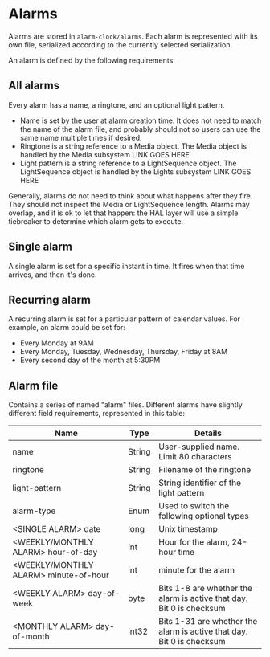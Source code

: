 # Alarms
Alarms are stored in `alarm-clock/alarms`. Each alarm is represented with its own file, serialized according to the currently selected serialization.

An alarm is defined by the following requirements:

## All alarms
Every alarm has a name, a ringtone, and an optional light pattern.

* Name is set by the user at alarm creation time. It does not need to match the name of the alarm file, and probably should not so users can use the same name multiple times if desired.
* Ringtone is a string reference to a Media object. The Media object is handled by the Media subsystem LINK GOES HERE
* Light pattern is a string reference to a LightSequence object. The LightSequence object is handled by the Lights subsystem LINK GOES HERE

Generally, alarms do not need to think about what happens after they fire. They should not inspect the Media or LightSequence length. 
Alarms may overlap, and it is ok to let that happen: the HAL layer will use a simple tiebreaker to determine which alarm gets to execute.

## Single alarm
A single alarm is set for a specific instant in time. It fires when that time arrives, and then it's done.
## Recurring alarm
A recurring alarm is set for a particular pattern of calendar values. For example, an alarm could be set for:
* Every Monday at 9AM
* Every Monday, Tuesday, Wednesday, Thursday, Friday at 8AM
* Every second day of the month at 5:30PM
## Alarm file
Contains a series of named "alarm" files. Different alarms have slightly different field requirements, represented in this table:

| Name | Type | Details |
|------|------|---------|
| name | String | User-supplied name. Limit 80 characters |
| ringtone | String | Filename of the ringtone |
| light-pattern | String | String identifier of the light pattern |
| alarm-type | Enum | Used to switch the following optional types |
| \<SINGLE ALARM> date | long | Unix timestamp |
| \<WEEKLY/MONTHLY ALARM> hour-of-day | int | Hour for the alarm, 24-hour time |
| \<WEEKLY/MONTHLY ALARM> minute-of-hour | int | minute for the alarm |
| \<WEEKLY ALARM> day-of-week | byte | Bits 1-8 are whether the alarm is active that day. Bit 0 is checksum |
| \<MONTHLY ALARM> day-of-month | int32 | Bits 1-31 are whether the alarm is active that day. Bit 0 is checksum |
